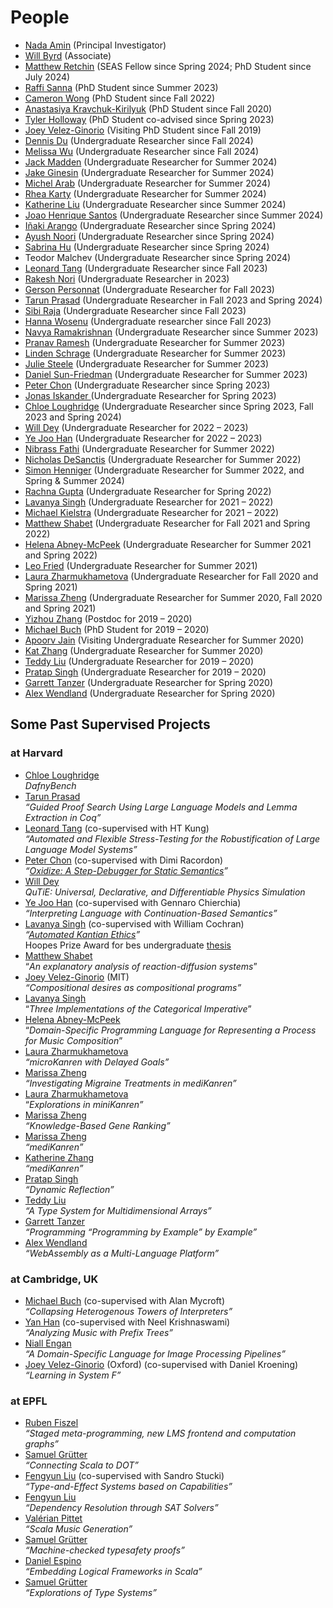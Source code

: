 # People

- [Nada Amin](http://namin.seas.harvard.edu) (Principal Investigator)
- [Will Byrd](http://webyrd.net) (Associate)
- [Matthew Retchin](https://www.mhr.ai) (SEAS Fellow since Spring 2024; PhD Student since July 2024)
- [Raffi Sanna](https://github.com/rvs31) (PhD Student since Summer 2023)
- [Cameron Wong](https://camdar.io) (PhD Student since Fall 2022)
- [Anastasiya Kravchuk-Kirilyuk](https://akravc.github.io) (PhD Student since Fall 2020)
- [Tyler Holloway](https://github.com/htoyll) (PhD Student co-advised since Spring 2023)
- [Joey Velez-Ginorio](http://web.mit.edu/joeyv/www) (Visiting PhD Student since Fall 2019)
- [Dennis Du](https://github.com/DennisD1122) (Undergraduate Researcher since Fall 2024)
- [Melissa Wu](https://github.com/mzwu) (Undergraduate Researcher since Fall 2024)
- [Jack Madden](https://github.com/jmadden12) (Undergraduate Researcher for Summer 2024)
- [Jake Ginesin](https://github.com/JakeGinesin) (Undergraduate Researcher for Summer 2024)
- [Michel Arab](https://github.com/michelarab) (Undergraduate Researcher for Summer 2024)
- [Rhea Karty](https://github.com/Rhea-Eve) (Undergraduate Researcher for Summer 2024)
- [Katherine Liu](https://github.com/kemmaliu) (Undergraduate Researcher since Summer 2024)
- [Joao Henrique Santos](https://github.com/joaohts) (Undergraduate Researcher since Summer 2024)
- [Iñaki Arango](https://github.com/inakineitor) (Undergraduate Researcher since Spring 2024)
- [Ayush Noori](https://github.com/ayushnoori) (Undergraduate Researcher since Spring 2024)
- [Sabrina Hu](https://github.com/sabrinahu) (Undergraduate Researcher since Spring 2024)
- Teodor Malchev (Undergraduate Researcher since Spring 2024)
- [Leonard Tang](https://github.com/leonardtang) (Undergraduate Researcher since Fall 2023)
- [Rakesh Nori](https://github.com/rnori-har) (Undergraduate Researcher in 2023)
- [Gerson Personnat](https://github.com/gpersonna) (Undergraduate Researcher for Fall 2023)
- [Tarun Prasad](https://github.com/mtarunp) (Undergraduate Researcher in Fall 2023 and Spring 2024)
- [Sibi Raja](https://github.com/sibiraj) (Undergraduate Researcher since Fall 2023)
- [Hanna Wosenu](https://github.com/hannawosen) (Undergraduate researcher since Fall 2023)
- [Navya Ramakrishnan](https://github.com/NavyaRamakrishna) (Undergraduate Researcher since Summer 2023)
- [Pranav Ramesh](https://github.com/pr2841) (Undergraduate Researcher for Summer 2023)
- [Linden Schrage](https://github.com/lindenschrag) (Undergraduate Researcher for Summer 2023)
- [Julie Steele](https://github.com/Julie-Steel) (Undergraduate Researcher for Summer 2023)
- [Daniel Sun-Friedman](https://github.com/dsunfriedma) (Undergraduate Researcher for Summer 2023)
- [Peter Chon](https://github.com/HelixAchao) (Undergraduate Researcher since Spring 2023)
- [Jonas Iskander ](https://github.com/jonasiskande)(Undergraduate Researcher for Spring 2023)
- [Chloe Loughridge](https://github.com/ChloeL19) (Undergraduate Researcher since Spring 2023, Fall 2023 and Spring 2024)
- [Will Dey](https://github.com/wi11de) (Undergraduate Researcher for 2022 – 2023)
- [Ye Joo Han](https://github.com/yejoo10) (Undergraduate Researcher for 2022 – 2023)
- [Nibrass Fathi](https://github.com/nibrass-fath) (Undergraduate Researcher for Summer 2022)
- [Nicholas DeSanctis](https://github.com/njd87) (Undergraduate Researcher for Summer 2022)
- [Simon Henniger](https://github.com/shennige) (Undergraduate Researcher for Summer 2022, and Spring &amp; Summer 2024)
- [Rachna Gupta](https://github.com/rachgupt) (Undergraduate Researcher for Spring 2022)
- [Lavanya Singh](https://github.com/lsingh123) (Undergraduate Researcher for 2021 – 2022)
- [Michael Kielstra](https://github.com/pmkielstr) (Undergraduate Researcher for 2021 – 2022)
- [Matthew Shabet](https://github.com/MatthewShabe) (Undergraduate Researcher for Fall 2021 and Spring 2022)
- [Helena Abney-McPeek](https://github.com/helenaa) (Undergraduate Researcher for Summer 2021 and Spring 2022)
- [Leo Fried](https://github.com/leofrie) (Undergraduate Researcher for Summer 2021)
- [Laura Zharmukhametova](https://github.com/l-zharmukhametov) (Undergraduate Researcher for Fall 2020 and Spring 2021)
- [Marissa Zheng](https://github.com/mzheng1) (Undergraduate Researcher for Summer 2020, Fall 2020 and Spring 2021)
- [Yizhou Zhang](https://cs.uwaterloo.ca/~yizhou) (Postdoc for 2019 – 2020)
- [Michael Buch](https://github.com/Michael137) (PhD Student for 2019 – 2020)
- [Apoorv Jain](https://github.com/japoorv) (Visiting Undergraduate Researcher for Summer 2020)
- [Kat Zhang](https://github.com/19kat) (Undergraduate Researcher for Summer 2020)
- [Teddy Liu](https://github.com/theodoretliu) (Undergraduate Researcher for 2019 – 2020)
- [Pratap Singh](https://github.com/pratapsingh172) (Undergraduate Researcher for 2019 – 2020)
- [Garrett Tanzer](https://github.com/gtanze) (Undergraduate Researcher for Spring 2020)
- [Alex Wendland](https://github.com/awendlan) (Undergraduate Researcher for Spring 2020)

## Some Past Supervised Projects

###	at Harvard
- [Chloe Loughridge](https://github.com/ChloeL19)  
  _DafnyBench_
- [Tarun Prasad](https://github.com/mtarunp)  
  _“Guided Proof Search Using Large Language Models and Lemma Extraction in Coq”_
- [Leonard Tang](https://github.com/leonardtang) (co-supervised with HT Kung)  
  _“Automated and Flexible Stress-Testing for the Robustification of Large Language Model Systems”_
- [Peter Chon](https://github.com/HelixAchaos) (co-supervised with Dimi Racordon)  
  _“[Oxidize: A Step-Debugger for Static Semantics](https://2023.splashcon.org/details/iwaco-2023-papers/1/Oxidize-A-Step-Debugger-for-Static-Semantics)”_
- [Will Dey](https://github.com/wi11dey)  
  _QuTiE: Universal, Declarative, and Differentiable Physics Simulation_
- [Ye Joo Han](https://github.com/yejoo104) (co-supervised with Gennaro Chierchia)  
  _“Interpreting Language with Continuation-Based Semantics”_
- [Lavanya Singh](https://github.com/lsingh123/) (co-supervised with William Cochran)  
  _“[Automated Kantian Ethics](https://github.com/lsingh123/automatedkantianethics)”_  
  Hoopes Prize Award for bes undergraduate [thesis](https://dash.lib.harvard.edu/handle/1/37371736)
- [Matthew Shabet](https://github.com/MatthewShabet)  
  “_An explanatory analysis of reaction-diffusion systems_”
- [Joey Velez-Ginorio](https://www.seas.upenn.edu/~joeyv/) (MIT)  
  _“Compositional desires as compositional programs”_
- [Lavanya Singh](https://github.com/lsingh123/)  
  “_Three Implementations of the Categorical Imperative_”
- [Helena Abney-McPeek](https://github.com/helenaam)  
  “_Domain-Specific Programming Language for Representing a Process for Music Composition_”
- [Laura Zharmukhametova](https://github.com/l-zharmukhametova)  
  _“microKanren with Delayed Goals”_
- [Marissa Zheng](http://github.com/mzheng17)  
  _“Investigating Migraine Treatments in mediKanren”_
- [Laura Zharmukhametova](https://github.com/l-zharmukhametova)  
  “_Explorations in miniKanren”_
- [Marissa Zheng](http://github.com/mzheng17)  
  _“Knowledge-Based Gene Ranking”_
- [Marissa Zheng](http://github.com/mzheng17)  
  _“mediKanren”_
- [Katherine Zhang](https://github.com/19katz)  
  _“mediKanren”_
- [Pratap Singh](https://github.com/pratapsingh1729)  
  _“Dynamic Reflection”_
- [Teddy Liu](https://github.com/theodoretliu/)  
  _“A Type System for Multidimensional Arrays”_
- [Garrett Tanzer](https://github.com/gtanzer)  
  _“Programming “Programming by Example” by Example”_
- [Alex Wendland](https://github.com/awendland)  
  _“WebAssembly as a Multi-Language Platform”_

### at Cambridge, UK

- [Michael Buch](https://github.com/Michael137/) (co-supervised with Alan Mycroft)  
  _“Collapsing Heterogenous Towers of Interpreters”_
- [Yan Han](https://github.com/yan-h) (co-supervised with Neel Krishnaswami)  
  _“Analyzing Music with Prefix Trees”_
- [Niall Engan](https://github.com/NiallEgan)  
  _“A Domain-Specific Language for Image Processing Pipelines”_
- [Joey Velez-Ginorio](https://www.seas.upenn.edu/~joeyv/) (Oxford) (co-supervised with Daniel Kroening)  
  _“Learning in System F”_

### at EPFL

- [Ruben Fiszel](https://github.com/rubenfiszel)  
  _“Staged meta-programming, new LMS frontend and computation graphs”_
- [Samuel Grütter](https://github.com/samuelgruetter)  
  _“Connecting Scala to DOT”_
- [Fengyun Liu](https://github.com/liufengyun) (co-supervised with Sandro Stucki)  
  _“Type-and-Effect Systems based on Capabilities”_
- [Fengyun Liu](https://github.com/liufengyun)  
  _“Dependency Resolution through SAT Solvers”_
- [Valérian Pittet](https://github.com/vtpittet)  
  _“Scala Music Generation”_
- [Samuel Grütter](https://github.com/samuelgruetter)  
  _“Machine-checked typesafety proofs”_
- [Daniel Espino](https://github.com/akathorn)  
  _“Embedding Logical Frameworks in Scala”_
- [Samuel Grütter](https://github.com/samuelgruetter)  
  _“Explorations of Type Systems”_
